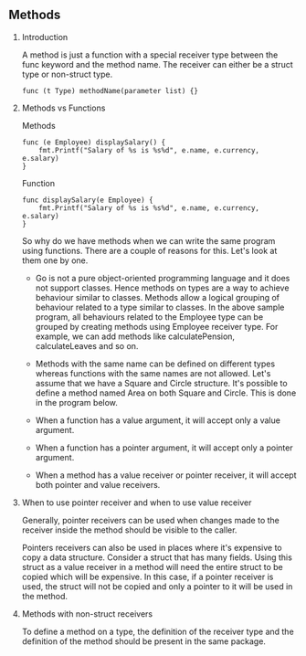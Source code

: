 ## Methods

1. Introduction

    A method is just a function with a special receiver type between the func keyword and the method name. The receiver can either be a struct type or non-struct type.

    ```
    func (t Type) methodName(parameter list) {}
    ```

2. Methods vs Functions

    Methods

    ```
    func (e Employee) displaySalary() {
        fmt.Printf("Salary of %s is %s%d", e.name, e.currency, e.salary)
    }
    ```

    Function

    ```
    func displaySalary(e Employee) {
        fmt.Printf("Salary of %s is %s%d", e.name, e.currency, e.salary)
    }
    ```

    So why do we have methods when we can write the same program using functions. There are a couple of reasons for this. Let's look at them one by one.

    - Go is not a pure object-oriented programming language and it does not support classes. Hence methods on types are a way to achieve behaviour similar to classes. Methods allow a logical grouping of behaviour related to a type similar to classes. In the above sample program, all behaviours related to the Employee type can be grouped by creating methods using Employee receiver type. For example, we can add methods like calculatePension, calculateLeaves and so on.

    - Methods with the same name can be defined on different types whereas functions with the same names are not allowed. Let's assume that we have a Square and Circle structure. It's possible to define a method named Area on both Square and Circle. This is done in the program below.

    - When a function has a value argument, it will accept only a value argument.

    - When a function has a pointer argument, it will accept only a pointer argument.

    - When a method has a value receiver or pointer receiver, it will accept both pointer and value receivers.

3. When to use pointer receiver and when to use value receiver

    Generally, pointer receivers can be used when changes made to the receiver inside the method should be visible to the caller.

    Pointers receivers can also be used in places where it's expensive to copy a data structure. Consider a struct that has many fields. Using this struct as a value receiver in a method will need the entire struct to be copied which will be expensive. In this case, if a pointer receiver is used, the struct will not be copied and only a pointer to it will be used in the method.

4. Methods with non-struct receivers

    To define a method on a type, the definition of the receiver type and the definition of the method should be present in the same package.